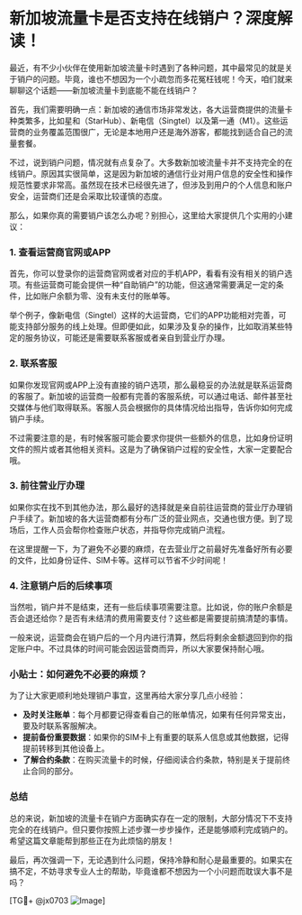 # 新加坡流量卡是否支持在线销户？深度解读！

最近，有不少小伙伴在使用新加坡流量卡时遇到了各种问题，其中最常见的就是关于销户的问题。毕竟，谁也不想因为一个小疏忽而多花冤枉钱呢！今天，咱们就来聊聊这个话题——新加坡流量卡到底能不能在线销户？

首先，我们需要明确一点：新加坡的通信市场非常发达，各大运营商提供的流量卡种类繁多，比如星和（StarHub）、新电信（Singtel）以及第一通（M1）。这些运营商的业务覆盖范围很广，无论是本地用户还是海外游客，都能找到适合自己的流量套餐。

不过，说到销户问题，情况就有点复杂了。大多数新加坡流量卡并不支持完全的在线销户。原因其实很简单，这是因为新加坡的通信行业对用户信息的安全性和操作规范性要求非常高。虽然现在技术已经很先进了，但涉及到用户的个人信息和账户安全，运营商们还是会采取比较谨慎的态度。

那么，如果你真的需要销户该怎么办呢？别担心，这里给大家提供几个实用的小建议：

### 1. 查看运营商官网或APP
首先，你可以登录你的运营商官网或者对应的手机APP，看看有没有相关的销户选项。有些运营商可能会提供一种“自助销户”的功能，但这通常需要满足一定的条件，比如账户余额为零、没有未支付的账单等。

举个例子，像新电信（Singtel）这样的大运营商，它们的APP功能相对完善，可能支持部分服务的线上处理。但即便如此，如果涉及复杂的操作，比如取消某些特定的服务协议，可能还是需要联系客服或者亲自到营业厅办理。

### 2. 联系客服
如果你发现官网或APP上没有直接的销户选项，那么最稳妥的办法就是联系运营商的客服了。新加坡的运营商一般都有完善的客服系统，可以通过电话、邮件甚至社交媒体与他们取得联系。客服人员会根据你的具体情况给出指导，告诉你如何完成销户手续。

不过需要注意的是，有时候客服可能会要求你提供一些额外的信息，比如身份证明文件的照片或者其他相关资料。这是为了确保销户过程的安全性，大家一定要配合哦。

### 3. 前往营业厅办理
如果你实在找不到其他办法，那么最好的选择就是亲自前往运营商的营业厅办理销户手续了。新加坡的各大运营商都有分布广泛的营业网点，交通也很方便。到了现场后，工作人员会帮你检查账户状态，并指导你完成销户流程。

在这里提醒一下，为了避免不必要的麻烦，在去营业厅之前最好先准备好所有必要的文件，比如身份证件、SIM卡等。这样可以节省不少时间呢！

### 4. 注意销户后的后续事项
当然啦，销户并不是结束，还有一些后续事项需要注意。比如说，你的账户余额是否会退还给你？是否有未结清的费用需要支付？这些都是需要提前搞清楚的事情。

一般来说，运营商会在销户后的一个月内进行清算，然后将剩余金额退回到你的指定账户中。不过具体的时间可能会因运营商而异，所以大家要保持耐心哦。

### 小贴士：如何避免不必要的麻烦？
为了让大家更顺利地处理销户事宜，这里再给大家分享几点小经验：

- **及时关注账单**：每个月都要记得查看自己的账单情况，如果有任何异常支出，要及时联系客服解决。
- **提前备份重要数据**：如果你的SIM卡上有重要的联系人信息或其他数据，记得提前转移到其他设备上。
- **了解合约条款**：在购买流量卡的时候，仔细阅读合约条款，特别是关于提前终止合同的部分。

### 总结

总的来说，新加坡的流量卡在销户方面确实存在一定的限制，大部分情况下不支持完全的在线销户。但只要你按照上述步骤一步步操作，还是能够顺利完成销户的。希望这篇文章能帮到那些正在为此烦恼的朋友！

最后，再次强调一下，无论遇到什么问题，保持冷静和耐心是最重要的。如果实在搞不定，不妨寻求专业人士的帮助，毕竟谁都不想因为一个小问题而耽误大事不是吗？

[TG💪+ @jx0703 ![Image](https://github.com/user-attachments/assets/dbca1d08-cadb-493c-b0ec-ad6f7a83f270)]
